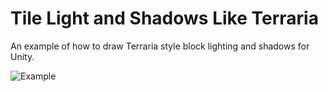 # Tile Light and Shadows Like Terraria
 An example of how to draw Terraria style block lighting and shadows for Unity.

![Example](https://i.imgur.com/UVXPeVZ.png)
